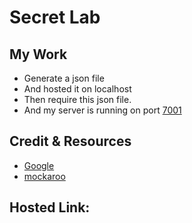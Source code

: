 # Secret Lab
## My Work
* Generate a json file
* And hosted it on localhost
* Then require this json file.
* And my server is running on port [7001](7001)
## Credit & Resources
* [Google](https://www.google.com/)
* [mockaroo](https://www.mockaroo.com/)
## Hosted Link: 
